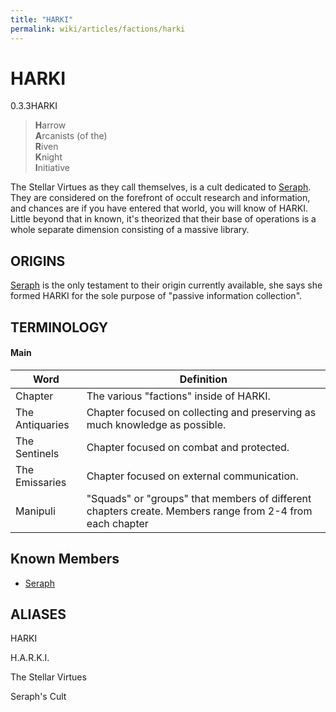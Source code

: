 ```yaml
---
title: "HARKI"
permalink: wiki/articles/factions/harki
---
```

# HARKI
<span class="version">0.3.3</span><span class="faction">HARKI</span> 

>**H**arrow
><br class="blockbreak">
>**A**rcanists (of the)
><br class="blockbreak">
>**R**iven
><br class="blockbreak">
>**K**night
><br class="blockbreak">
>**I**nitiative

The Stellar Virtues as they call themselves, is a cult dedicated to [Seraph](/wiki/articles/characters/pantheon/seraph). They are considered on the forefront of occult research and information, and chances are if you have entered that world, you will know of HARKI. Little beyond that in known, it's theorized that their base of operations is a whole separate dimension consisting of a massive library.
## ORIGINS
[Seraph](/wiki/articles/characters/pantheon/seraph) is the only testament to their origin currently available, she says she formed HARKI for the sole purpose of "passive information collection".
## TERMINOLOGY
#### Main

| Word            | Definition                                                                                               |
| --------------- | -------------------------------------------------------------------------------------------------------- |
| Chapter         | The various "factions" inside of HARKI.                                                                  |
| The Antiquaries | Chapter focused on collecting and preserving as much knowledge as possible.                              |
| The Sentinels   | Chapter focused on combat and protected.                                                                 |
| The Emissaries  | Chapter focused on external communication.                                                               |
| Manipuli        | "Squads" or "groups" that members of different chapters create. Members range from 2-4 from each chapter |

## Known Members
+ [Seraph](/wiki/articles/characters/pantheon/seraph)

## ALIASES
HARKI

H.A.R.K.I.

The Stellar Virtues

Seraph's Cult
